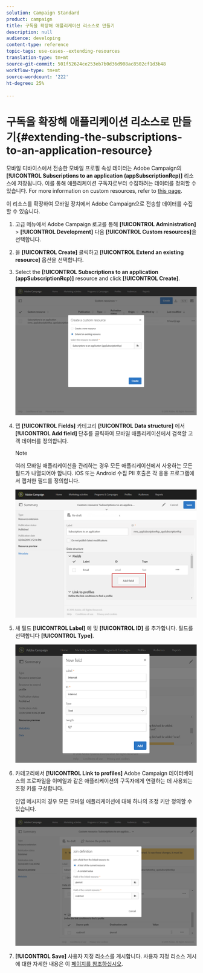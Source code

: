 ```yaml
---
solution: Campaign Standard
product: campaign
title: 구독을 확장해 애플리케이션 리소스로 만들기
description: null
audience: developing
content-type: reference
topic-tags: use-cases--extending-resources
translation-type: tm+mt
source-git-commit: 501f52624ce253eb7b0d36d908ac8502cf1d3b48
workflow-type: tm+mt
source-wordcount: '222'
ht-degree: 25%

---
```



# 구독을 확장해 애플리케이션 리소스로 만들기{#extending-the-subscriptions-to-an-application-resource}

모바일 디바이스에서 전송한 모바일 프로필 속성 데이터는 Adobe Campaign의 **[!UICONTROL Subscriptions to an application (appSubscriptionRcp)]** 리소스에 저장됩니다. 이를 통해 애플리케이션 구독자로부터 수집하려는 데이터를 정의할 수 있습니다. For more information on custom resources, refer to [this page](../../developing/using/key-steps-to-add-a-resource.md).

이 리소스를 확장하여 모바일 장치에서 Adobe Campaign으로 전송할 데이터를 수집할 수 있습니다.

1. 고급 메뉴에서 Adobe Campaign 로고를 통해 **[!UICONTROL Administration]** > **[!UICONTROL Development]** 다음 **[!UICONTROL Custom resources]**&#x200B;을 선택합니다.
1. 을 **[!UICONTROL Create]** 클릭하고 **[!UICONTROL Extend an existing resource]** 옵션을 선택합니다.
1. Select the **[!UICONTROL Subscriptions to an application (appSubscriptionRcp)]** resource and click **[!UICONTROL Create]**.

   ![](assets/in_app_personal_data_4.png)

1. 탭 **[!UICONTROL Fields]** 카테고리 **[!UICONTROL Data structure]** 에서 **[!UICONTROL Add field]** 단추를 클릭하여 모바일 애플리케이션에서 검색할 고객 데이터를 정의합니다.

   >[!NOTE]
   >
   >여러 모바일 애플리케이션을 관리하는 경우 모든 애플리케이션에서 사용하는 모든 필드가 나열되어야 합니다. iOS 또는 Android 수집 PII 호출은 각 응용 프로그램에서 캡처한 필드를 정의합니다.

   ![](assets/in_app_personal_data.png)

1. 새 필드 **[!UICONTROL Label]** 에 및 **[!UICONTROL ID]** 를 추가합니다. 필드를 선택합니다 **[!UICONTROL Type]**.

   ![](assets/schema_extension_uc9.png)

1. 카테고리에서 **[!UICONTROL Link to profiles]** Adobe Campaign 데이터베이스의 프로파일을 이메일과 같은 애플리케이션의 구독자에게 연결하는 데 사용되는 조정 키를 구성합니다.

   인앱 메시지의 경우 모든 모바일 애플리케이션에 대해 하나의 조정 키만 정의할 수 있습니다.

   ![](assets/in_app_personal_data_3.png)

1. **[!UICONTROL Save]** 사용자 지정 리소스를 게시합니다. 사용자 지정 리소스 게시에 대한 자세한 내용은 이 [페이지를 참조하십시오](../../developing/using/updating-the-database-structure.md#publishing-a-custom-resource).

